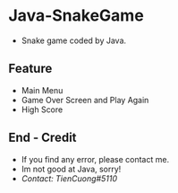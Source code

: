 # Java-SnakeGame
- Snake game coded by Java.

## Feature
- Main Menu
- Game Over Screen and Play Again 
- High Score

## End - Credit
- If you find any error, please contact me.
- Im not good at Java, sorry!
- *Contact: TienCuong#5110*

